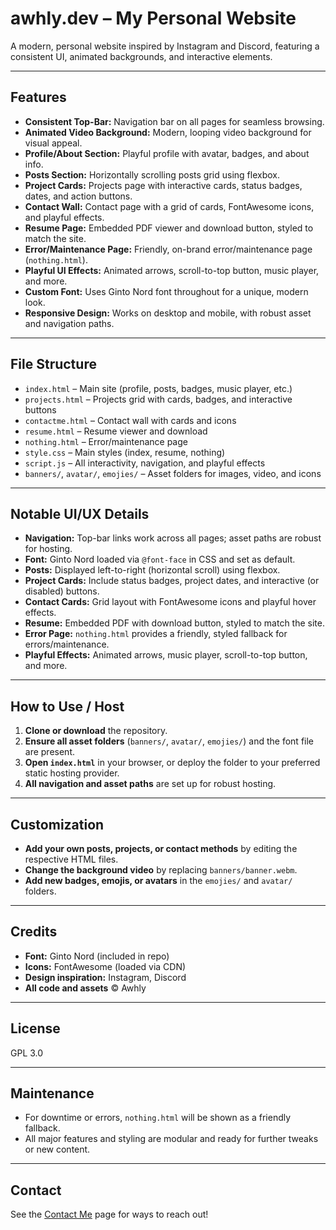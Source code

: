 # awhly.dev – My Personal Website

A modern, personal website inspired by Instagram and Discord, featuring a consistent UI, animated backgrounds, and interactive elements.

---

## Features

- **Consistent Top-Bar:** Navigation bar on all pages for seamless browsing.
- **Animated Video Background:** Modern, looping video background for visual appeal.
- **Profile/About Section:** Playful profile with avatar, badges, and about info.
- **Posts Section:** Horizontally scrolling posts grid using flexbox.
- **Project Cards:** Projects page with interactive cards, status badges, dates, and action buttons.
- **Contact Wall:** Contact page with a grid of cards, FontAwesome icons, and playful effects.
- **Resume Page:** Embedded PDF viewer and download button, styled to match the site.
- **Error/Maintenance Page:** Friendly, on-brand error/maintenance page (`nothing.html`).
- **Playful UI Effects:** Animated arrows, scroll-to-top button, music player, and more.
- **Custom Font:** Uses Ginto Nord font throughout for a unique, modern look.
- **Responsive Design:** Works on desktop and mobile, with robust asset and navigation paths.

---

## File Structure

- `index.html` – Main site (profile, posts, badges, music player, etc.)
- `projects.html` – Projects grid with cards, badges, and interactive buttons
- `contactme.html` – Contact wall with cards and icons
- `resume.html` – Resume viewer and download
- `nothing.html` – Error/maintenance page
- `style.css` – Main styles (index, resume, nothing)
- `script.js` – All interactivity, navigation, and playful effects
- `banners/`, `avatar/`, `emojies/` – Asset folders for images, video, and icons

---

## Notable UI/UX Details

- **Navigation:** Top-bar links work across all pages; asset paths are robust for hosting.
- **Font:** Ginto Nord loaded via `@font-face` in CSS and set as default.
- **Posts:** Displayed left-to-right (horizontal scroll) using flexbox.
- **Project Cards:** Include status badges, project dates, and interactive (or disabled) buttons.
- **Contact Cards:** Grid layout with FontAwesome icons and playful hover effects.
- **Resume:** Embedded PDF with download button, styled to match the site.
- **Error Page:** `nothing.html` provides a friendly, styled fallback for errors/maintenance.
- **Playful Effects:** Animated arrows, music player, scroll-to-top button, and more.

---

## How to Use / Host

1. **Clone or download** the repository.
2. **Ensure all asset folders** (`banners/`, `avatar/`, `emojies/`) and the font file are present.
3. **Open `index.html`** in your browser, or deploy the folder to your preferred static hosting provider.
4. **All navigation and asset paths** are set up for robust hosting.

---

## Customization

- **Add your own posts, projects, or contact methods** by editing the respective HTML files.
- **Change the background video** by replacing `banners/banner.webm`.
- **Add new badges, emojis, or avatars** in the `emojies/` and `avatar/` folders.

---

## Credits

- **Font:** Ginto Nord (included in repo)
- **Icons:** FontAwesome (loaded via CDN)
- **Design inspiration:** Instagram, Discord
- **All code and assets** © Awhly

---

## License

GPL 3.0

---

## Maintenance

- For downtime or errors, `nothing.html` will be shown as a friendly fallback.
- All major features and styling are modular and ready for further tweaks or new content.

---

## Contact

See the [Contact Me](contactme.html) page for ways to reach out!
